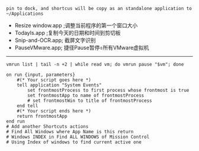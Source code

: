 ```
pin to dock, and shortcus will be copy as an standalone application to ~/Applications
```

- Resize window.app ;调整当前程序的第一个窗口大小
- TodayIs.app ;复制今天的日期和时间到剪切板
- Snip-and-OCR.app; 截屏文字识别
- PauseVMware.app; 捷径Pause暂停⌽所有VMware虚拟机

----
```
vmrun list | tail -n +2 | while read vm; do vmrun pause "$vm"; done
```
```
on run {input, parameters}
	#(* Your script goes here *)
	tell application "System Events"
		set frontmostProcess to first process whose frontmost is true
		set frontmostApp to name of frontmostProcess
		# set frontmostWin to title of frontmostProcess
	end tell
	#(* Your script ends here *)
	return frontmostApp
end run
# Add another Shortcuts actions
# Find All Windows where App Name is this return
# Windows INDEX in Find ALL WINDOWS of Mission Control
# Using Index of windows to find current active one
```

